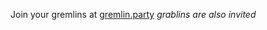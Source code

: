 Join your gremlins at [gremlin.party](http://gremlin.party "no wait the party's full") *grablins are also invited*
